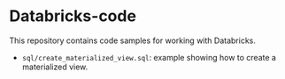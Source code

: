 # Databricks-code

This repository contains code samples for working with Databricks.

- `sql/create_materialized_view.sql`: example showing how to create a materialized view.
